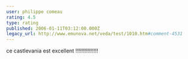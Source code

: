 ```yaml
---
user: philippe comeau
rating: 4.5
type: rating
published: 2006-01-11T03:12:00.000Z
legacy_url: http://www.emunova.net/veda/test/1010.htm#comment-4531
---
```

ce castlevania est excellent !!!!!!!!!!!!!!!